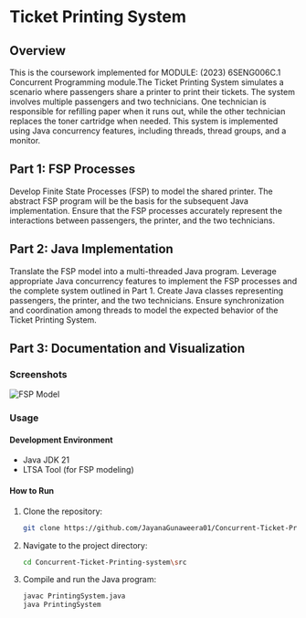# Ticket Printing System

## Overview

This is the coursework implemented for MODULE: (2023) 6SENG006C.1 Concurrent Programming module.The Ticket Printing System simulates a scenario where passengers share a printer to print their tickets. The system involves multiple passengers and two technicians. One technician is responsible for refilling paper when it runs out, while the other technician replaces the toner cartridge when needed. This system is implemented using Java concurrency features, including threads, thread groups, and a monitor.

## Part 1: FSP Processes

Develop Finite State Processes (FSP) to model the shared printer. The abstract FSP program will be the basis for the subsequent Java implementation. Ensure that the FSP processes accurately represent the interactions between passengers, the printer, and the two technicians.

## Part 2: Java Implementation

Translate the FSP model into a multi-threaded Java program. Leverage appropriate Java concurrency features to implement the FSP processes and the complete system outlined in Part 1. Create Java classes representing passengers, the printer, and the two technicians. Ensure synchronization and coordination among threads to model the expected behavior of the Ticket Printing System.

## Part 3: Documentation and Visualization

### Screenshots

![FSP Model](https://github.com/JayanaGunaweera01/Concurrent-Ticket-Printing-system/issues/1)

### Usage

#### Development Environment

- Java JDK 21
- LTSA Tool (for FSP modeling)

#### How to Run

1. Clone the repository:

    ```bash
    git clone https://github.com/JayanaGunaweera01/Concurrent-Ticket-Printing-system.git
    ```

2. Navigate to the project directory:

    ```bash
    cd Concurrent-Ticket-Printing-system\src
    ```

3. Compile and run the Java program:

    ```bash
    javac PrintingSystem.java
    java PrintingSystem
    ```

